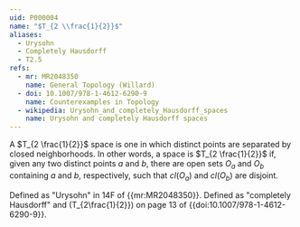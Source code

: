 ```yaml
---
uid: P000004
name: "$T_{2 \\frac{1}{2}}$"
aliases:
  - Urysohn
  - Completely Hausdorff
  - T2.5
refs:
  - mr: MR2048350
    name: General Topology (Willard)
  - doi: 10.1007/978-1-4612-6290-9
    name: Counterexamples in Topology
  - wikipedia: Urysohn_and_completely_Hausdorff_spaces
    name: Urysohn and completely Hausdorff spaces
---
```

A $T_{2 \frac{1}{2}}$ space is one in which distinct points are separated by closed neighborhoods.
In other words, a space is $T_{2 \frac{1}{2}}$ if, given any two distinct points $a$ and $b$, there are open sets $O_a$ and $O_b$ containing $a$ and $b$, respectively, such that $cl(O_a)$ and $cl(O_b)$ are disjoint.

Defined as "Urysohn" in 14F of {{mr:MR2048350}}.
Defined as "completely Hausdorff" and \(T_{2\frac{1}{2}}\) on page 13 of
{{doi:10.1007/978-1-4612-6290-9}}.
